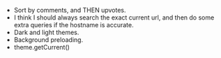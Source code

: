 - Sort by comments, and THEN upvotes.
- I think I should always search the exact current url, and then do some extra queries if the hostname is accurate.
- Dark and light themes.
- Background preloading.
- theme.getCurrent()

